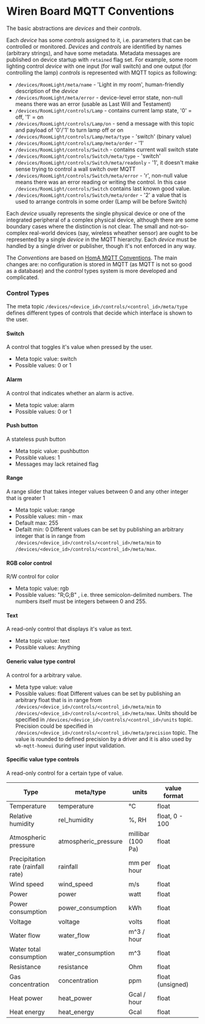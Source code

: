Wiren Board MQTT Conventions
================================

The basic abstractions are *devices* and their *controls*. 

Each *device* has some *controls* assigned to it, i.e. parameters that can be controlled or monitored. *Devices* and *controls* are identified by names (arbitrary strings), and have some metadata. Metadata messages are published on device startup with `retained` flag set.
For example, some room lighting control *device* with one input (for wall switch) and one output (for controlling the lamp) *controls* is represented with MQTT topics as following:

* `/devices/RoomLight/meta/name` - 'Light in my room', human-friendly description of the *device*
* `/devices/RoomLight/meta/error` - device-level error state, non-null means there was an error (usable as Last Will and Testament)
* `/devices/RoomLight/controls/Lamp` - contains current lamp state, '0' = off, '1' = on
* `/devices/RoomLight/controls/Lamp/on` - send a message with this topic and payload of '0'/'1' to turn lamp off or on
* `/devices/RoomLight/controls/Lamp/meta/type` - 'switch' (binary value)
* `/devices/RoomLight/controls/Lamp/meta/order` - '1'
* `/devices/RoomLight/controls/Switch` - contains current wall switch state
* `/devices/RoomLight/controls/Switch/meta/type` - 'switch'
* `/devices/RoomLight/controls/Switch/meta/readonly` - '1', it doesn't make sense trying to control a wall switch over MQTT
* `/devices/RoomLight/controls/Switch/meta/error` - 'r', non-null value means there was an error reading or writing the control. In this case  `/devices/RoomLight/controls/Switch` contains last known good value.
* `/devices/RoomLight/controls/Switch/meta/order` - '2' a value that is used to arrange controls in some order (Lamp will be before Switch)

Each *device* usually represents the single physical device or one of the integrated peripheral of a complex physical device, although there are some boundary cases where the distinction is not clear. The small and not-so-complex real-world devices (say, wireless wheather sensor) are ought to be represented by a single *device* in the MQTT hierarchy. 
Each *device* must be handled by a single driver or publisher, though it's not enforced in any way.

The *Conventions* are based on [HomA MQTT Conventions](https://github.com/binarybucks/homA/wiki/Conventions). The main changes are: no configuration is stored in MQTT (as MQTT is not so good as a database) and the *control* types system is more developed and complicated.

### Control Types
The meta topic ```/devices/<device_id>/controls/<control_id>/meta/type``` defines different types of controls that decide which interface is shown to the user.

#### Switch
A control that toggles it's value when pressed by the user.
* Meta topic value: switch
* Possible values: 0 or 1

#### Alarm
A control that indicates whether an alarm is active.
* Meta topic value: alarm
* Possible values: 0 or 1

#### Push button
A stateless push button

* Meta topic value: pushbutton
* Possible values: 1
* Messages may lack retained flag


#### Range
A range slider that takes integer values between 0 and any other integer that is greater 1
* Meta topic value: range
* Possible values: min - max
* Default max: 255
* Defailt min: 0
Different values can be set by publishing an arbitrary integer that is in range from ```/devices/<device_id>/controls/<control_id>/meta/min``` to ```/devices/<device_id>/controls/<control_id>/meta/max```.

#### RGB color control
R/W control for color
* Meta topic value: rgb
* Possible values: "R;G;B" , i.e. three semicolon-delimited numbers.
The numbers itself must be integers between 0 and 255.


#### Text
A read-only control that displays it's value as text.
* Meta topic value: text
* Possible values: Anything

#### Generic value type control

A control for a arbitrary value.

* Meta type value: value
* Possible values: float
Different values can be set by publishing an arbitrary float that is in range from ```/devices/<device_id>/controls/<control_id>/meta/min``` to ```/devices/<device_id>/controls/<control_id>/meta/max```.
Units should be specified in ```/devices/<device_id>/controls/<control_id>/units``` topic.
Precision could be specified in ```/devices/<device_id>/controls/<control_id>/meta/precision``` topic. The value is rounded to defined precision by a driver and it is also used by `wb-mqtt-homeui` during user input validation.

#### Specific value type controls

A read-only control for a certain type of value.

| Type 	| meta/type	| units  	| value format  	|   	|
|---	|---	|---	|---	|---	|
| Temperature  	| temperature| °C  	| float  	|   	|
| Relative humidity  	| rel_humidity| %, RH  	| float, 0 - 100  	|   	|
| Atmospheric pressure  	| atmospheric_pressure | millibar (100 Pa)  	| float  	|   	|
| Precipitation rate (rainfall rate) | rainfall | mm per hour | float | |
| Wind speed |  wind_speed | m/s | float | |
| Power |  power | watt | float | |
| Power consumption |  power_consumption | kWh | float | |
| Voltage |  voltage | volts | float | |
| Water flow | water_flow | m^3 / hour | float ||
| Water total consumption | water_consumption | m^3  | float ||
| Resistance | resistance | Ohm  | float ||
| Gas concentration | concentration | ppm  | float (unsigned) ||
| Heat power | heat_power | Gcal / hour | float ||
| Heat energy | heat_energy | Gcal | float ||
